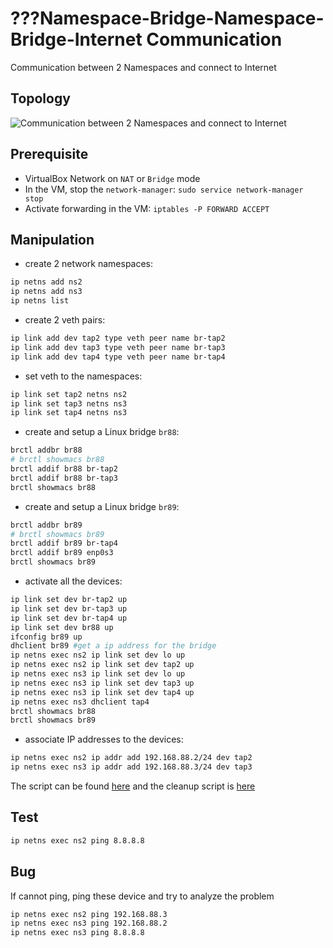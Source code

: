 # ???Namespace-Bridge-Namespace-Bridge-Internet Communication
Communication between 2 Namespaces and connect to Internet

## Topology
![Communication between 2 Namespaces and connect to Internet](ns-br-ns-br-ext.jpg) 

## Prerequisite
- VirtualBox Network on `NAT` or `Bridge` mode
- In the VM, stop the `network-manager`: `sudo service network-manager stop`
- Activate forwarding in the VM: `iptables -P FORWARD ACCEPT`

## Manipulation
- create 2 network namespaces:
```bash
ip netns add ns2
ip netns add ns3
ip netns list
```

- create 2 veth pairs:
```bash
ip link add dev tap2 type veth peer name br-tap2
ip link add dev tap3 type veth peer name br-tap3
ip link add dev tap4 type veth peer name br-tap4
```

- set veth to the namespaces:
```bash
ip link set tap2 netns ns2
ip link set tap3 netns ns3
ip link set tap4 netns ns3
```

- create and setup a Linux bridge `br88`: 
```bash
brctl addbr br88
# brctl showmacs br88
brctl addif br88 br-tap2
brctl addif br88 br-tap3
brctl showmacs br88
```

- create and setup a Linux bridge `br89`: 
```bash
brctl addbr br89
# brctl showmacs br89
brctl addif br89 br-tap4
brctl addif br89 enp0s3
brctl showmacs br89
```

- activate all the devices:
```bash
ip link set dev br-tap2 up
ip link set dev br-tap3 up
ip link set dev br-tap4 up
ip link set dev br88 up
ifconfig br89 up
dhclient br89 #get a ip address for the bridge 
ip netns exec ns2 ip link set dev lo up
ip netns exec ns2 ip link set dev tap2 up
ip netns exec ns3 ip link set dev lo up
ip netns exec ns3 ip link set dev tap3 up
ip netns exec ns3 ip link set dev tap4 up
ip netns exec ns3 dhclient tap4
brctl showmacs br88
brctl showmacs br89
```

- associate IP addresses to the devices: 
```bash
ip netns exec ns2 ip addr add 192.168.88.2/24 dev tap2
ip netns exec ns3 ip addr add 192.168.88.3/24 dev tap3
```

The script can be found [here](ns-br-ns-br-ext.sh) and the cleanup script is [here](ns-br-ns-br-ext-clean.sh)

## Test
```bash
ip netns exec ns2 ping 8.8.8.8
```

## Bug
If cannot ping, ping these device and try to analyze the problem
```bash
ip netns exec ns2 ping 192.168.88.3
ip netns exec ns3 ping 192.168.88.2
ip netns exec ns3 ping 8.8.8.8
```
